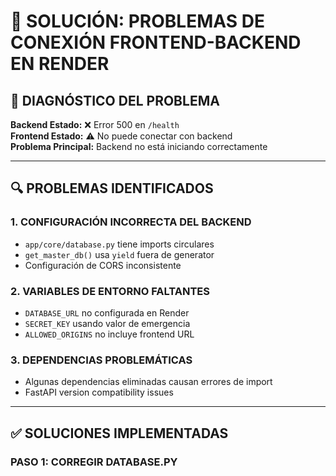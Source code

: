 # 🔧 SOLUCIÓN: PROBLEMAS DE CONEXIÓN FRONTEND-BACKEND EN RENDER

## 🚨 **DIAGNÓSTICO DEL PROBLEMA**

**Backend Estado:** ❌ Error 500 en `/health`  
**Frontend Estado:** ⚠️  No puede conectar con backend  
**Problema Principal:** Backend no está iniciando correctamente  

---

## 🔍 **PROBLEMAS IDENTIFICADOS**

### 1. **CONFIGURACIÓN INCORRECTA DEL BACKEND**
- `app/core/database.py` tiene imports circulares
- `get_master_db()` usa `yield` fuera de generator 
- Configuración de CORS inconsistente

### 2. **VARIABLES DE ENTORNO FALTANTES**
- `DATABASE_URL` no configurada en Render
- `SECRET_KEY` usando valor de emergencia
- `ALLOWED_ORIGINS` no incluye frontend URL

### 3. **DEPENDENCIAS PROBLEMÁTICAS**
- Algunas dependencias eliminadas causan errores de import
- FastAPI version compatibility issues

---

## ✅ **SOLUCIONES IMPLEMENTADAS**

### **PASO 1: CORREGIR DATABASE.PY**